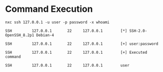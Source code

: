 # Command Execution

    nxc ssh 127.0.0.1 -u user -p password -x whoami

    SSH         127.0.0.1       22     127.0.0.1        [*] SSH-2.0-OpenSSH_8.2p1 Debian-4

    SSH         127.0.0.1       22     127.0.0.1        [+] user:password 

    SSH         127.0.0.1       22     127.0.0.1        [+] Executed command

    SSH         127.0.0.1       22     127.0.0.1        user 

